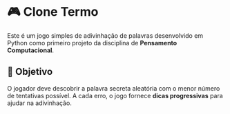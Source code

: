 # 🎮 Clone Termo

Este é um jogo simples de adivinhação de palavras desenvolvido em Python como primeiro projeto da disciplina de **Pensamento Computacional**.

## 🧠 Objetivo

O jogador deve descobrir a palavra secreta aleatória com o menor número de tentativas possível. A cada erro, o jogo fornece **dicas progressivas** para ajudar na adivinhação.
